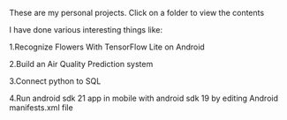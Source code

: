 These are my personal projects. Click on a folder to view the contents

I have done various interesting things like:

1.Recognize Flowers With TensorFlow Lite on Android

2.Build an Air Quality Prediction system

3.Connect python to SQL

4.Run android sdk 21 app in mobile with android sdk 19 by editing Android manifests.xml file
